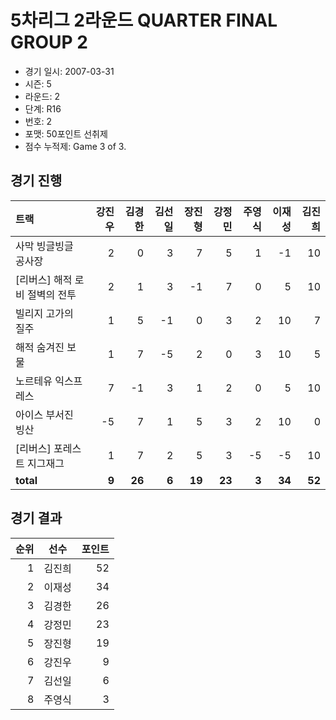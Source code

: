 # 5차리그 2라운드 QUARTER FINAL GROUP 2

- 경기 일시: 2007-03-31
- 시즌: 5
- 라운드: 2
- 단계: R16
- 번호: 2
- 포맷: 50포인트 선취제
- 점수 누적제: Game 3 of 3.





## 경기 진행

| 트랙 | 강진우 | 김경한 | 김선일 | 장진형 | 강정민 | 주영식 | 이재성 | 김진희 |
|:---|---:|---:|---:|---:|---:|---:|---:|---:|
| 사막 빙글빙글 공사장 | 2 | 0 | 3 | 7 | 5 | 1 | -1 | 10 |
| [리버스] 해적 로비 절벽의 전투 | 2 | 1 | 3 | -1 | 7 | 0 | 5 | 10 |
| 빌리지 고가의 질주 | 1 | 5 | -1 | 0 | 3 | 2 | 10 | 7 |
| 해적 숨겨진 보물 | 1 | 7 | -5 | 2 | 0 | 3 | 10 | 5 |
| 노르테유 익스프레스 | 7 | -1 | 3 | 1 | 2 | 0 | 5 | 10 |
| 아이스 부서진 빙산 | -5 | 7 | 1 | 5 | 3 | 2 | 10 | 0 |
| [리버스] 포레스트 지그재그 | 1 | 7 | 2 | 5 | 3 | -5 | -5 | 10 |
| __total__ | __9__ | __26__ | __6__ | __19__ | __23__ | __3__ | __34__ | __52__ |




## 경기 결과

| 순위 | 선수 | 포인트 |
|---:|:---:|---:|
| 1 | 김진희 | 52 |
| 2 | 이재성 | 34 |
| 3 | 김경한 | 26 |
| 4 | 강정민 | 23 |
| 5 | 장진형 | 19 |
| 6 | 강진우 | 9 |
| 7 | 김선일 | 6 |
| 8 | 주영식 | 3 |


